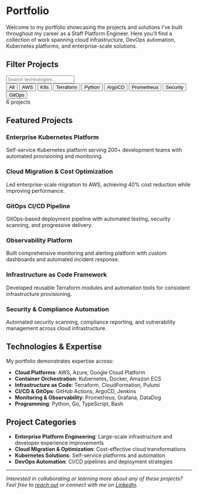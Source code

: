 # Portfolio

Welcome to my portfolio showcasing the projects and solutions I've built throughout my career as a Staff Platform Engineer. Here you'll find a collection of work spanning cloud infrastructure, DevOps automation, Kubernetes platforms, and enterprise-scale solutions.

## Filter Projects

<div class="portfolio-filter-container">
  <div class="filter-search-box">
    <input type="text" id="filter-search" placeholder="Search technologies..." class="filter-search-input">
    <i class="fas fa-search filter-search-icon"></i>
  </div>
  
  <div class="portfolio-filters">
    <button class="filter-btn active" data-filter="all">All</button>
    <button class="filter-btn" data-filter="AWS">AWS</button>
    <button class="filter-btn" data-filter="Kubernetes">K8s</button>
    <button class="filter-btn" data-filter="Terraform">Terraform</button>
    <button class="filter-btn" data-filter="Python">Python</button>
    <button class="filter-btn" data-filter="ArgoCD">ArgoCD</button>
    <button class="filter-btn" data-filter="Prometheus">Prometheus</button>
    <button class="filter-btn" data-filter="Security">Security</button>
    <button class="filter-btn" data-filter="GitOps">GitOps</button>
  </div>
  
  <div class="filter-results-count">
    <span id="results-count">6 projects</span>
  </div>
</div>

## Featured Projects

<div class="portfolio-grid">
  <div class="project-card clickable-card" data-technologies="Kubernetes,AWS,Terraform,ArgoCD" data-href="/portfolio/kubernetes-platform">
    <div class="project-image kubernetes">
      <i class="fas fa-dharmachakra"></i>
    </div>
    <div class="project-content">
      <h3 class="project-title">Enterprise Kubernetes Platform</h3>
      <p class="project-description">Self-service Kubernetes platform serving 200+ development teams with automated provisioning and monitoring.</p>
    </div>
  </div>

  <div class="project-card clickable-card" data-technologies="AWS,Python" data-href="/portfolio/aws-migration">
    <div class="project-image aws">
      <i class="fab fa-aws"></i>
    </div>
    <div class="project-content">
      <h3 class="project-title">Cloud Migration & Cost Optimization</h3>
      <p class="project-description">Led enterprise-scale migration to AWS, achieving 40% cost reduction while improving performance.</p>
    </div>
  </div>

  <div class="project-card clickable-card" data-technologies="ArgoCD,GitOps" data-href="/portfolio/gitops-pipeline">
    <div class="project-image gitops">
      <i class="fas fa-code-branch"></i>
    </div>
    <div class="project-content">
      <h3 class="project-title">GitOps CI/CD Pipeline</h3>
      <p class="project-description">GitOps-based deployment pipeline with automated testing, security scanning, and progressive delivery.</p>
    </div>
  </div>

  <div class="project-card clickable-card" data-technologies="Prometheus" data-href="/portfolio/observability-platform">
    <div class="project-image monitoring">
      <i class="fas fa-chart-line"></i>
    </div>
    <div class="project-content">
      <h3 class="project-title">Observability Platform</h3>
      <p class="project-description">Built comprehensive monitoring and alerting platform with custom dashboards and automated incident response.</p>
    </div>
  </div>

  <div class="project-card clickable-card" data-technologies="Terraform,Python,AWS" data-href="/portfolio/iac-framework">
    <div class="project-image infrastructure">
      <i class="fas fa-server"></i>
    </div>
    <div class="project-content">
      <h3 class="project-title">Infrastructure as Code Framework</h3>
      <p class="project-description">Developed reusable Terraform modules and automation tools for consistent infrastructure provisioning.</p>
    </div>
  </div>

  <div class="project-card clickable-card" data-technologies="Security,Python,AWS" data-href="/portfolio/security-automation">
    <div class="project-image security">
      <i class="fas fa-shield-alt"></i>
    </div>
    <div class="project-content">
      <h3 class="project-title">Security & Compliance Automation</h3>
      <p class="project-description">Automated security scanning, compliance reporting, and vulnerability management across cloud infrastructure.</p>
    </div>
  </div>
</div>

## Technologies & Expertise

My portfolio demonstrates expertise across:

- **Cloud Platforms**: AWS, Azure, Google Cloud Platform
- **Container Orchestration**: Kubernetes, Docker, Amazon ECS
- **Infrastructure as Code**: Terraform, CloudFormation, Pulumi
- **CI/CD & GitOps**: GitHub Actions, ArgoCD, Jenkins
- **Monitoring & Observability**: Prometheus, Grafana, DataDog
- **Programming**: Python, Go, TypeScript, Bash

## Project Categories

- **Enterprise Platform Engineering**: Large-scale infrastructure and developer experience improvements
- **Cloud Migration & Optimization**: Cost-effective cloud transformations
- **Kubernetes Solutions**: Self-service platforms and automation
- **DevOps Automation**: CI/CD pipelines and deployment strategies

---

*Interested in collaborating or learning more about any of these projects? Feel free to [reach out](mailto:alan@example.com) or connect with me on [LinkedIn](https://www.linkedin.com/in/alanliangdev/).*